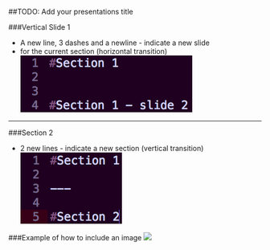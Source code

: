 ##TODO: Add your presentations title


###Vertical Slide 1
- A new line, 3 dashes and a newline - indicate a new slide 
- for the current section (horizontal transition)
![](images/NewSlideForCurrentSection.png)

---

###Section 2
- 2 new lines - indicate a new section (vertical transition)
![](images/NewSection.png)


###Example of how to include an image
![](images/presentIcon.png)
